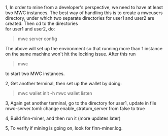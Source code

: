 1, In order to mine from a developer's perspective, we need to have at least two MWC instances. The best way of handling this is to 
create a mwcusers directory, under which two separate directories for user1 and user2 are created. Then cd to the directories  
for user1 and user2, do: 
> mwc server config

The above will set up the environment so that running more than 1 instance on the same machine won't hit the locking issue. After 
this run 
> mwc 

to start two MWC instances. 

2, Get another terminal, then set up the wallet by doing: 
> mwc wallet init -h
> mwc wallet listen

3, Again get another terminal, go to the directory for user1, update in file mwc-server.toml: 
change enable_stratum_server from false to true

4, Build finn-miner, and then run it (more updates later)

5, To verify if mining is going on, look for finn-miner.log.
